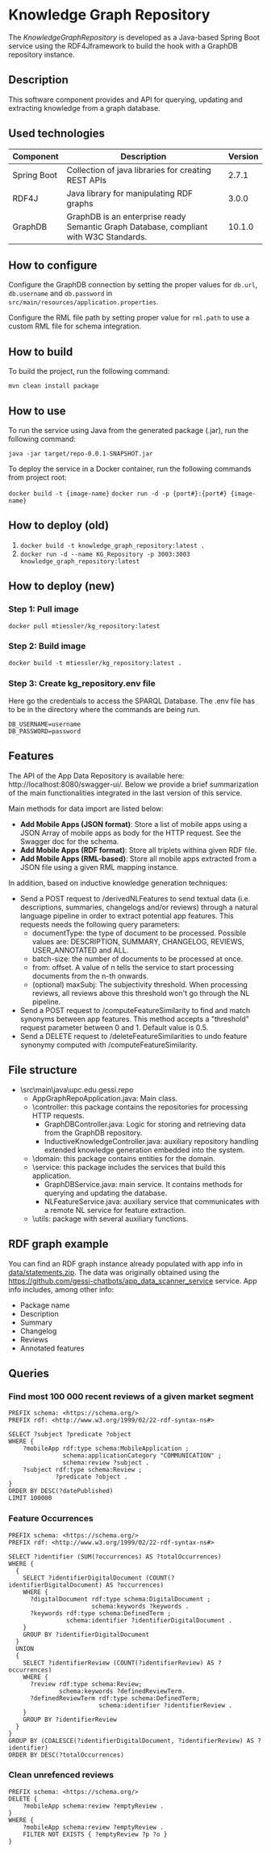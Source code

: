 # Knowledge Graph Repository

The *KnowledgeGraphRepository* is developed as a Java-based Spring Boot service using the RDF4Jframework to build the hook with a GraphDB repository instance. 

## Description

This software component provides and API for querying, updating and extracting knowledge from a graph database. 

## Used technologies

| Component   | Description                                                                           | Version |
|-------------|---------------------------------------------------------------------------------------|---------|
| Spring Boot | Collection of java libraries for creating REST APIs                                   | 2.7.1   |
| RDF4J       | Java library for manipulating RDF graphs                                              | 3.0.0   | 
| GraphDB     | GraphDB is an enterprise ready Semantic Graph Database, compliant with W3C Standards. | 10.1.0  |



## How to configure

Configure the GraphDB connection by setting the proper values for ```db.url```, ```db.username``` and ```db.password``` in ```src/main/resources/application.properties```.

Configure the RML file path by setting proper value for ```rml.path``` to use a custom RML file for schema integration.

## How to build

To build the project, run the following command:

```mvn clean install package```

## How to use

To run the service using Java from the generated package (.jar), run the following command:

```java -jar target/repo-0.0.1-SNAPSHOT.jar```

To deploy the service in a Docker container, run the following commands from project root:

```docker build -t {image-name}```
```docker run -d -p {port#}:{port#} {image-name}```


## How to deploy (old)
1. 
    `docker build -t knowledge_graph_repository:latest .`
2. 
    `docker run -d --name KG_Repository -p 3003:3003 knowledge_graph_repository:latest`

## How to deploy (new)

### Step 1: Pull image
`docker pull mtiessler/kg_repository:latest`
### Step 2: Build image
`docker build -t mtiessler/kg_repository:latest .`
### Step 3: Create kg_repository.env file
Here go the credentials to access the SPARQL Database. 
The .env file has to be in the directory where the commands are being run. 

```
DB_USERNAME=username
DB_PASSWORD=password 
```
## Features

The API of the App Data Repository is available here: http://localhost:8080/swagger-ui/. Below we provide a brief summarization of the main functionalities integrated in the last version of this service.

Main methods for data import are listed below:

- **Add Mobile Apps (JSON format)**: Store a list of mobile apps using a JSON Array of mobile apps as body for the HTTP request. See the Swagger doc for the schema.
- **Add Mobile Apps (RDF format)**: Store all triplets withina given RDF file.
- **Add Mobile Apps (RML-based)**: Store all mobile apps extracted from a JSON file using a given RML mapping instance.

In addition, based on inductive knowledge generation techniques:

- Send a POST request to /derivedNLFeatures to send textual data (i.e. descriptions, summaries, changelogs and/or reviews) through a natural language pipeline in order to extract potential app features. This requests needs the following query parameters:
  - documentType: the type of document to be processed. Possible values are: DESCRIPTION, SUMMARY, CHANGELOG, REVIEWS, USER_ANNOTATED and ALL.
  - batch-size: the number of documents to be processed at once.
  - from: offset. A value of n tells the service to start processing documents from the n-th onwards.
  - (optional) maxSubj: The subjectivity threshold. When processing reviews, all reviews above this threshold won't go through the NL pipeline.
- Send a POST request to /computeFeatureSimilarity to find and match synonyms between app features. This method accepts a "threshold" request parameter between 0 and 1. Default value is 0.5.
- Send a DELETE request to /deleteFeatureSimilarities to undo feature synonymy computed with /computeFeatureSimilarity.

## File structure

- \src\main\java\upc.edu.gessi.repo
  - AppGraphRepoApplication.java: Main class.
  - \controller: this package contains the repositories for processing HTTP requests.
  	- GraphDBController.java: Logic for storing and retrieving data from the GraphDB repository.
    - InductiveKnowledgeController.java: auxiliary repository handling extended knowledge generation embedded into the system.
  - \domain: this package contains entities for the domain.
  - \service: this package includes the services that build this application.
    - GraphDBService.java: main service. It contains methods for querying and updating the database.
    - NLFeatureService.java: auxiliary service that communicates with a remote NL service for feature extraction.
  - \utils: package with several auxiliary functions.

## RDF graph example
You can find an RDF graph instance already populated with app info in [data/statements.zip](https://github.com/gessi-chatbots/app_data_repository/tree/master/data). The data was originally obtained using the https://github.com/gessi-chatbots/app_data_scanner_service service.
App info includes, among other info:

- Package name
- Description
- Summary
- Changelog
- Reviews
- Annotated features


## Queries

### Find most 100 000 recent reviews of a given market segment

``` 
PREFIX schema: <https://schema.org/>
PREFIX rdf: <http://www.w3.org/1999/02/22-rdf-syntax-ns#>

SELECT ?subject ?predicate ?object
WHERE {
    ?mobileApp rdf:type schema:MobileApplication ;
               schema:applicationCategory "COMMUNICATION" ;
               schema:review ?subject .
    ?subject rdf:type schema:Review ;
             ?predicate ?object .
}
ORDER BY DESC(?datePublished)
LIMIT 100000
```

### Feature Occurrences
```
PREFIX schema: <https://schema.org/>
PREFIX rdf: <http://www.w3.org/1999/02/22-rdf-syntax-ns#>

SELECT ?identifier (SUM(?occurrences) AS ?totalOccurrences)
WHERE {
  {
    SELECT ?identifierDigitalDocument (COUNT(?identifierDigitalDocument) AS ?occurrences)
    WHERE {
      ?digitalDocument rdf:type schema:DigitalDocument ;
                       schema:keywords ?keywords .
      ?keywords rdf:type schema:DefinedTerm ;
                schema:identifier ?identifierDigitalDocument .
    }
    GROUP BY ?identifierDigitalDocument
  }
  UNION
  {
    SELECT ?identifierReview (COUNT(?identifierReview) AS ?occurrences)
    WHERE {
      ?review rdf:type schema:Review;
              schema:keywords ?definedReviewTerm.
      ?definedReviewTerm rdf:type schema:DefinedTerm;
                         schema:identifier ?identifierReview .
    }
    GROUP BY ?identifierReview
  }
}
GROUP BY (COALESCE(?identifierDigitalDocument, ?identifierReview) AS ?identifier)
ORDER BY DESC(?totalOccurrences)

```
### Clean unrefenced reviews
```
PREFIX schema: <https://schema.org/>
DELETE {
    ?mobileApp schema:review ?emptyReview .
}
WHERE {
    ?mobileApp schema:review ?emptyReview .
    FILTER NOT EXISTS { ?emptyReview ?p ?o }
}
```